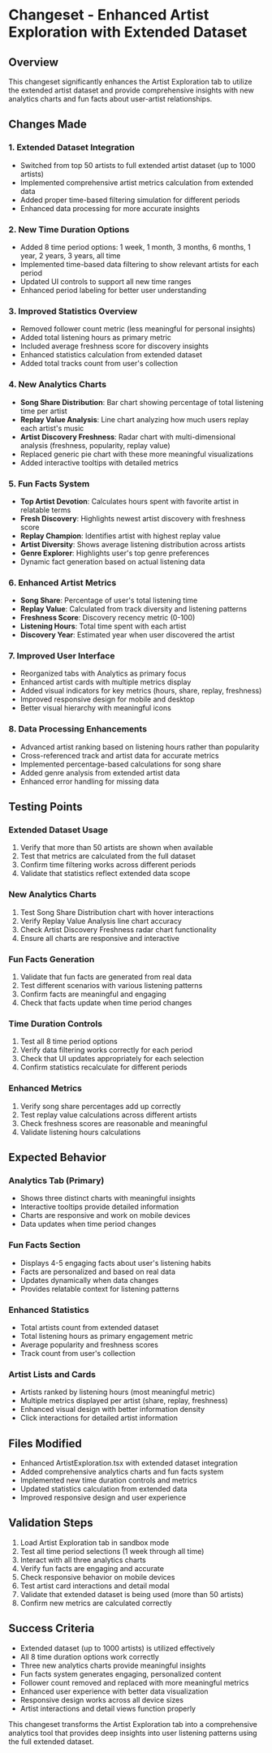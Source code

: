
# Changeset - Enhanced Artist Exploration with Extended Dataset

## Overview
This changeset significantly enhances the Artist Exploration tab to utilize the extended artist dataset and provide comprehensive insights with new analytics charts and fun facts about user-artist relationships.

## Changes Made

### 1. Extended Dataset Integration
- Switched from top 50 artists to full extended artist dataset (up to 1000 artists)
- Implemented comprehensive artist metrics calculation from extended data
- Added proper time-based filtering simulation for different periods
- Enhanced data processing for more accurate insights

### 2. New Time Duration Options
- Added 8 time period options: 1 week, 1 month, 3 months, 6 months, 1 year, 2 years, 3 years, all time
- Implemented time-based data filtering to show relevant artists for each period
- Updated UI controls to support all new time ranges
- Enhanced period labeling for better user understanding

### 3. Improved Statistics Overview
- Removed follower count metric (less meaningful for personal insights)
- Added total listening hours as primary metric
- Included average freshness score for discovery insights
- Enhanced statistics calculation from extended dataset
- Added total tracks count from user's collection

### 4. New Analytics Charts
- **Song Share Distribution**: Bar chart showing percentage of total listening time per artist
- **Replay Value Analysis**: Line chart analyzing how much users replay each artist's music
- **Artist Discovery Freshness**: Radar chart with multi-dimensional analysis (freshness, popularity, replay value)
- Replaced generic pie chart with these more meaningful visualizations
- Added interactive tooltips with detailed metrics

### 5. Fun Facts System
- **Top Artist Devotion**: Calculates hours spent with favorite artist in relatable terms
- **Fresh Discovery**: Highlights newest artist discovery with freshness score
- **Replay Champion**: Identifies artist with highest replay value
- **Artist Diversity**: Shows average listening distribution across artists
- **Genre Explorer**: Highlights user's top genre preferences
- Dynamic fact generation based on actual listening data

### 6. Enhanced Artist Metrics
- **Song Share**: Percentage of user's total listening time
- **Replay Value**: Calculated from track diversity and listening patterns
- **Freshness Score**: Discovery recency metric (0-100)
- **Listening Hours**: Total time spent with each artist
- **Discovery Year**: Estimated year when user discovered the artist

### 7. Improved User Interface
- Reorganized tabs with Analytics as primary focus
- Enhanced artist cards with multiple metrics display
- Added visual indicators for key metrics (hours, share, replay, freshness)
- Improved responsive design for mobile and desktop
- Better visual hierarchy with meaningful icons

### 8. Data Processing Enhancements
- Advanced artist ranking based on listening hours rather than popularity
- Cross-referenced track and artist data for accurate metrics
- Implemented percentage-based calculations for song share
- Added genre analysis from extended artist data
- Enhanced error handling for missing data

## Testing Points

### Extended Dataset Usage
1. Verify that more than 50 artists are shown when available
2. Test that metrics are calculated from the full dataset
3. Confirm time filtering works across different periods
4. Validate that statistics reflect extended data scope

### New Analytics Charts
1. Test Song Share Distribution chart with hover interactions
2. Verify Replay Value Analysis line chart accuracy
3. Check Artist Discovery Freshness radar chart functionality
4. Ensure all charts are responsive and interactive

### Fun Facts Generation
1. Validate that fun facts are generated from real data
2. Test different scenarios with various listening patterns
3. Confirm facts are meaningful and engaging
4. Check that facts update when time period changes

### Time Duration Controls
1. Test all 8 time period options
2. Verify data filtering works correctly for each period
3. Check that UI updates appropriately for each selection
4. Confirm statistics recalculate for different periods

### Enhanced Metrics
1. Verify song share percentages add up correctly
2. Test replay value calculations across different artists
3. Check freshness scores are reasonable and meaningful
4. Validate listening hours calculations

## Expected Behavior

### Analytics Tab (Primary)
- Shows three distinct charts with meaningful insights
- Interactive tooltips provide detailed information
- Charts are responsive and work on mobile devices
- Data updates when time period changes

### Fun Facts Section
- Displays 4-5 engaging facts about user's listening habits
- Facts are personalized and based on real data
- Updates dynamically when data changes
- Provides relatable context for listening patterns

### Enhanced Statistics
- Total artists count from extended dataset
- Total listening hours as primary engagement metric
- Average popularity and freshness scores
- Track count from user's collection

### Artist Lists and Cards
- Artists ranked by listening hours (most meaningful metric)
- Multiple metrics displayed per artist (share, replay, freshness)
- Enhanced visual design with better information density
- Click interactions for detailed artist information

## Files Modified
- Enhanced ArtistExploration.tsx with extended dataset integration
- Added comprehensive analytics charts and fun facts system
- Implemented new time duration controls and metrics
- Updated statistics calculation from extended data
- Improved responsive design and user experience

## Validation Steps
1. Load Artist Exploration tab in sandbox mode
2. Test all time period selections (1 week through all time)
3. Interact with all three analytics charts
4. Verify fun facts are engaging and accurate
5. Check responsive behavior on mobile devices
6. Test artist card interactions and detail modal
7. Validate that extended dataset is being used (more than 50 artists)
8. Confirm new metrics are calculated correctly

## Success Criteria
- Extended dataset (up to 1000 artists) is utilized effectively
- All 8 time duration options work correctly
- Three new analytics charts provide meaningful insights
- Fun facts system generates engaging, personalized content
- Follower count removed and replaced with more meaningful metrics
- Enhanced user experience with better data visualization
- Responsive design works across all device sizes
- Artist interactions and detail views function properly

This changeset transforms the Artist Exploration tab into a comprehensive analytics tool that provides deep insights into user listening patterns using the full extended dataset.
